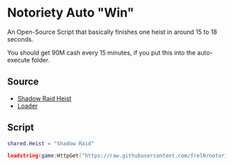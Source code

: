 # Notoriety Auto "Win"

An Open-Source Script that basically finishes one heist in around 15 to 18 seconds.

You should get 90M cash every 15 minutes, if you put this into the auto-execute folder.

## Source

 - [Shadow Raid Heist](https://raw.githubusercontent.com/frel0/notoriety-autowin/main/heists/shadow-raid.lua)
 - [Loader](https://raw.githubusercontent.com/frel0/notoriety-autowin/main/main.lua)

## Script

```lua
shared.Heist = "Shadow Raid"

loadstring(game:HttpGet("https://raw.githubusercontent.com/frel0/notoriety-autowin/main/main.lua"))();
```
